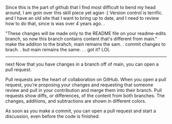 Since this is the part of github that I find most difficult to bend my head around, I am goin over this skill piece yet agian :) Version control is terrific. and I have an old site that I want to bring up to date, and I need to review how to do that, since is was over 4 years ago. .


"These changes will be made only to the README file on your readme-edits branch, so now this branch contains content that's different from main."
make the additon to the brahch, main  remains the sam. .  commit changes to brach. .  but main remains the same. . . got it? LOL 

_______
next Now that you have changes in a branch off of main, you can open a pull request.

Pull requests are the heart of collaboration on GitHub. When you open a pull request, you're proposing your changes and requesting that someone review and pull in your contribution and merge them into their branch. Pull requests show diffs, or differences, of the content from both branches. The changes, additions, and subtractions are shown in different colors.

As soon as you make a commit, you can open a pull request and start a discussion, even before the code is finished.
